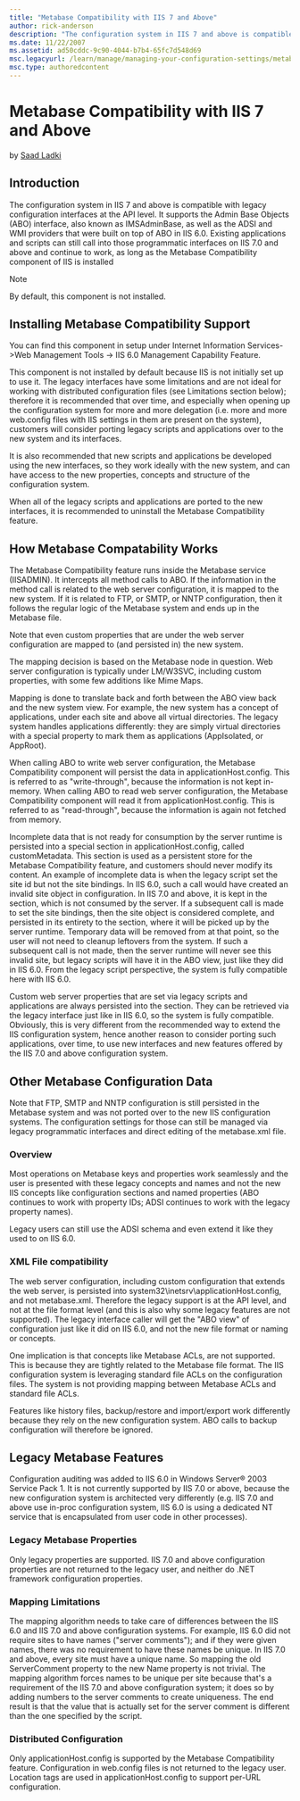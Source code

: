 ```yaml
---
title: "Metabase Compatibility with IIS 7 and Above"
author: rick-anderson
description: "The configuration system in IIS 7 and above is compatible with legacy configuration interfaces at the API level. It supports the Admin Base Objects (ABO) int..."
ms.date: 11/22/2007
ms.assetid: ad50cddc-9c90-4044-b7b4-65fc7d548d69
msc.legacyurl: /learn/manage/managing-your-configuration-settings/metabase-compatibility-with-iis-7-and-above
msc.type: authoredcontent
---
```

# Metabase Compatibility with IIS 7 and Above

by [Saad Ladki](https://twitter.com/saadladki)

## Introduction

The configuration system in IIS 7 and above is compatible with legacy configuration interfaces at the API level. It supports the Admin Base Objects (ABO) interface, also known as IMSAdminBase, as well as the ADSI and WMI providers that were built on top of ABO in IIS 6.0. Existing applications and scripts can still call into those programmatic interfaces on IIS 7.0 and above and continue to work, as long as the Metabase Compatibility component of IIS is installed

> [!NOTE]
> By default, this component is not installed.

<a id="Installing"></a>

## Installing Metabase Compatibility Support

You can find this component in setup under Internet Information Services-&gt;Web Management Tools -&gt; IIS 6.0 Management Capability Feature.

This component is not installed by default because IIS is not initially set up to use it. The legacy interfaces have some limitations and are not ideal for working with distributed configuration files (see Limitations section below); therefore it is recommended that over time, and especially when opening up the configuration system for more and more delegation (i.e. more and more web.config files with IIS settings in them are present on the system), customers will consider porting legacy scripts and applications over to the new system and its interfaces.

It is also recommended that new scripts and applications be developed using the new interfaces, so they work ideally with the new system, and can have access to the new properties, concepts and structure of the configuration system.

When all of the legacy scripts and applications are ported to the new interfaces, it is recommended to uninstall the Metabase Compatibility feature.

<a id="How"></a>

## How Metabase Compatability Works

The Metabase Compatibility feature runs inside the Metabase service (IISADMIN). It intercepts all method calls to ABO. If the information in the method call is related to the web server configuration, it is mapped to the new system. If it is related to FTP, or SMTP, or NNTP configuration, then it follows the regular logic of the Metabase system and ends up in the Metabase file.

Note that even custom properties that are under the web server configuration are mapped to (and persisted in) the new system.

The mapping decision is based on the Metabase node in question. Web server configuration is typically under LM/W3SVC, including custom properties, with some few additions like Mime Maps.

Mapping is done to translate back and forth between the ABO view back and the new system view. For example, the new system has a concept of applications, under each site and above all virtual directories. The legacy system handles applications differently: they are simply virtual directories with a special property to mark them as applications (AppIsolated, or AppRoot).

When calling ABO to write web server configuration, the Metabase Compatibility component will persist the data in applicationHost.config. This is referred to as "write-through", because the information is not kept in-memory. When calling ABO to read web server configuration, the Metabase Compatibility component will read it from applicationHost.config. This is referred to as "read-through", because the information is again not fetched from memory.

Incomplete data that is not ready for consumption by the server runtime is persisted into a special section in applicationHost.config, called customMetadata. This section is used as a persistent store for the Metabase Compatibility feature, and customers should never modify its content. An example of incomplete data is when the legacy script set the site id but not the site bindings. In IIS 6.0, such a call would have created an invalid site object in configuration. In IIS 7.0 and above, it is kept in the section, which is not consumed by the server. If a subsequent call is made to set the site bindings, then the site object is considered complete, and persisted in its entirety to the section, where it will be picked up by the server runtime. Temporary data will be removed from at that point, so the user will not need to cleanup leftovers from the system. If such a subsequent call is not made, then the server runtime will never see this invalid site, but legacy scripts will have it in the ABO view, just like they did in IIS 6.0. From the legacy script perspective, the system is fully compatible here with IIS 6.0.

Custom web server properties that are set via legacy scripts and applications are always persisted into the section. They can be retrieved via the legacy interface just like in IIS 6.0, so the system is fully compatible. Obviously, this is very different from the recommended way to extend the IIS configuration system, hence another reason to consider porting such applications, over time, to use new interfaces and new features offered by the IIS 7.0 and above configuration system.

<a id="Other"></a>

## Other Metabase Configuration Data

Note that FTP, SMTP and NNTP configuration is still persisted in the Metabase system and was not ported over to the new IIS configuration systems. The configuration settings for those can still be managed via legacy programmatic interfaces and direct editing of the metabase.xml file.

### Overview

Most operations on Metabase keys and properties work seamlessly and the user is presented with these legacy concepts and names and not the new IIS concepts like configuration sections and named properties (ABO continues to work with property IDs; ADSI continues to work with the legacy property names).

Legacy users can still use the ADSI schema and even extend it like they used to on IIS 6.0.

### XML File compatibility

The web server configuration, including custom configuration that extends the web server, is persisted into system32\inetsrv\applicationHost.config, and not metabase.xml. Therefore the legacy support is at the API level, and not at the file format level (and this is also why some legacy features are not supported). The legacy interface caller will get the "ABO view" of configuration just like it did on IIS 6.0, and not the new file format or naming or concepts.

One implication is that concepts like Metabase ACLs, are not supported. This is because they are tightly related to the Metabase file format. The IIS configuration system is leveraging standard file ACLs on the configuration files. The system is not providing mapping between Metabase ACLs and standard file ACLs.

Features like history files, backup/restore and import/export work differently because they rely on the new configuration system. ABO calls to backup configuration will therefore be ignored.

<a id="Legacy"></a>

## Legacy Metabase Features

Configuration auditing was added to IIS 6.0 in Windows Server® 2003 Service Pack 1. It is not currently supported by IIS 7.0 or above, because the new configuration system is architected very differently (e.g. IIS 7.0 and above use in-proc configuration system, IIS 6.0 is using a dedicated NT service that is encapsulated from user code in other processes).

### Legacy Metabase Properties

Only legacy properties are supported. IIS 7.0 and above configuration properties are not returned to the legacy user, and neither do .NET framework configuration properties.

### Mapping Limitations

The mapping algorithm needs to take care of differences between the IIS 6.0 and IIS 7.0 and above configuration systems. For example, IIS 6.0 did not require sites to have names ("server comments"); and if they were given names, there was no requirement to have these names be unique. In IIS 7.0 and above, every site must have a unique name. So mapping the old ServerComment property to the new Name property is not trivial. The mapping algorithm forces names to be unique per site because that's a requirement of the IIS 7.0 and above configuration system; it does so by adding numbers to the server comments to create uniqueness. The end result is that the value that is actually set for the server comment is different than the one specified by the script.

### Distributed Configuration

Only applicationHost.config is supported by the Metabase Compatibility feature. Configuration in web.config files is not returned to the legacy user. Location tags are used in applicationHost.config to support per-URL configuration.
